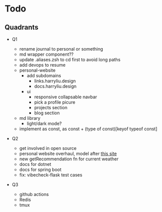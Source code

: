 # Todo

## Quadrants

- Q1

  - rename journal to personal or something
  - md wrapper component??
  - update .aliases.zsh to cd first to avoid long paths
  - add devops to resume
  - personal-website
    - add subdomains
      - links.harryliu.design
      - docs.harryliu.design
    - ui
      - responsive collapsable navbar
      - pick a profile picure
      - projects section
      - blog section
  - md library
    - light/dark mode?
  - implement as const, as const + (type of const)[keyof typeof const]

- Q2

  - get involved in open source
  - personal website overhaul, model after [this site](https://danielms.site/)
  - new getRecommendation fn for current weather
  - docs for dotnet
  - docs for spring boot
  - fix: vibecheck-flask test cases

- Q3
  - github actions
  - Redis
  - tmux
